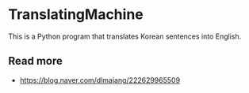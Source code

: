 # TranslatingMachine
This is a Python program that translates Korean sentences into English.

## Read more 
- https://blog.naver.com/dlmajang/222629965509
